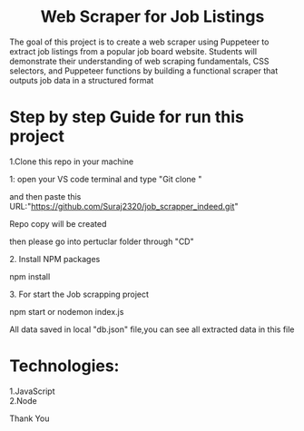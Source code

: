 
<h1 align="center" id="title">Web Scraper for Job Listings</h1>



<p id="description">The goal of this project is to create a web scraper using Puppeteer to extract job listings from a popular job board website. Students will demonstrate their understanding of web scraping fundamentals, CSS selectors, and Puppeteer functions by building a functional scraper that outputs job data in a structured format<br>

<h1>Step by step Guide for run this project</h1>



<p>1.Clone  this repo in your machine</p>

  1: open your VS code terminal and type "Git clone " 

  and then paste this URL:"https://github.com/Suraj2320/job_scrapper_indeed.git"
  
  Repo copy will be created
  
  then please go into pertuclar folder through "CD"

<p>2. Install NPM packages</p>


npm install 


<p>3. For start the Job scrapping project </p>

npm start or nodemon index.js


All data saved in local "db.json" file,you can see all extracted data in this file 






<Tech Stack/>

<h1>Technologies: </h1>
1.JavaScript <br>
2.Node


Thank You





